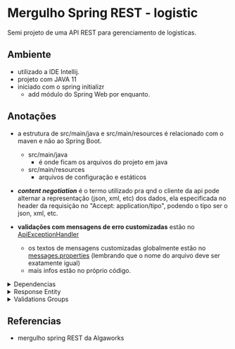 # Mergulho Spring REST - logistic

Semi projeto de uma API REST para gerenciamento de logisticas.

## Ambiente

- utilizado a IDE Intellij.
- projeto com JAVA 11
- iniciado com o spring initializr
    - add módulo do Spring Web por enquanto.

## Anotações

- a estrutura de src/main/java e src/main/resources é relacionado com o maven e não ao Spring Boot.
    - src/main/java
        - é onde ficam os arquivos do projeto em java
    - src/main/resources
        - arquivos de configuração e estáticos

- **_content negotiation_** é o termo utilizado pra qnd o cliente da api pode alternar a representação (json, xml, etc)
  dos dados, ela especificada no header da requisição no "Accept: application/tipo", podendo o tipo ser o json, xml,
  etc.

- **validações com mensagens de erro customizadas** estão
  no [ApiExceptionHandler](src/main/java/com/logisticAlgaworks/logistic/api/exceptionHandler/ApiExceptionHandler.java)
    - os textos de mensagens customizadas globalmente estão
      no [messages.properties](src/main/resources/messages.properties) (lembrando que o nome do arquivo deve ser
      exatamente igual)
    - mais infos estão no próprio código.

<details>
    <summary>Dependencias</summary>

## Lombok

- utilizado para diminuir boilerplate na classe. (os getter e setter na model)
    - na vdd ele apenas faz uma geração automática no diretório target. lá é possível ver que a model possui os getter e
      setters.

## Jackson

- responsável por serializar e desserializar objetos (transfomar em diferentes formatos como xml, json, etc)

## Jakarta

- na dependencia spring data jpa já possui o hibernate que implementa o jakarta persistence (é uma especificação do
  jakarta EE antiga Java EE)

</details>

<details>
    <summary>Response Entity</summary>

- ReseponseEntity permite uma manipulação mais customizada de um endpoint. exemplos:
    - enviar cabeçalhos diferentes.
    - status diferentes.

</details>

<details>
    <summary>Validations Groups</summary>

- **Bean validation**: são as validações que ficam acima dos atributos de uma model, eles fazem parte da dependencia
  javax.validation.

- Os group validations ficam ocultos, mas por padrão eles possuem o valor default no argumento groups.
    - para fazer uma validação funcionar apenas em um grupo especifico deve usar o `groups` que tem no bean. Como na
      model de [cliente](src/main/java/com/logisticAlgaworks/logistic/domain/model/Cliente.java)
    - para trocar o grupo deve passar o `@ConvertGroup(from = XXX, to = XXX)` acima do atributo. Como na
      model [Entrega](src/main/java/com/logisticAlgaworks/logistic/domain/model/Entrega.java)
      - sempre deve utilizar o `@Valid` do `javax.validation` antes, ele é o responsável por "ativar", as validações da model.

</details>

## Referencias

- mergulho spring REST da Algaworks
